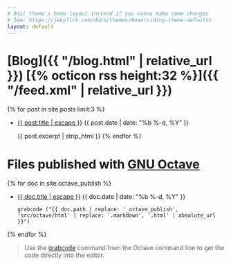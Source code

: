 ```yaml
---
# Edit theme's home layout instead if you wanna make some changes
# See: https://jekyllrb.com/docs/themes/#overriding-theme-defaults
layout: default
---
```


# [Blog]({{ "/blog.html" | relative_url }}) [{% octicon rss height:32 %}]({{ "/feed.xml" | relative_url }})

{% for post in site.posts limit:3 %}
- <a class="post-link" href="{{ post.url | relative_url }}">{{ post.title | escape }}</a>
  <span class="post-meta">{{ post.date | date: "%b %-d, %Y" }}</span>

  {{ post.excerpt | strip_html }}
{% endfor %}



# Files published with [GNU Octave](http://www.octave.org)

{% for doc in site.octave_publish %}
- <a class="post-link" href="{{ doc.url | relative_url }}">{{ doc.title | escape }}</a>
  <span class="post-meta">{{ doc.date | date: "%b %-d, %Y" }}</span>

      grabcode ("{{ doc.path | replace: '_octave_publish', 'src/octave/html' | replace: '.markdown', '.html' | absolute_url }}")

{% endfor %}

> Use the [grabcode](https://www.gnu.org/software/octave/doc/interpreter/XREFgrabcode.html)
  command from the Octave command line to get the code directly into the editor.
